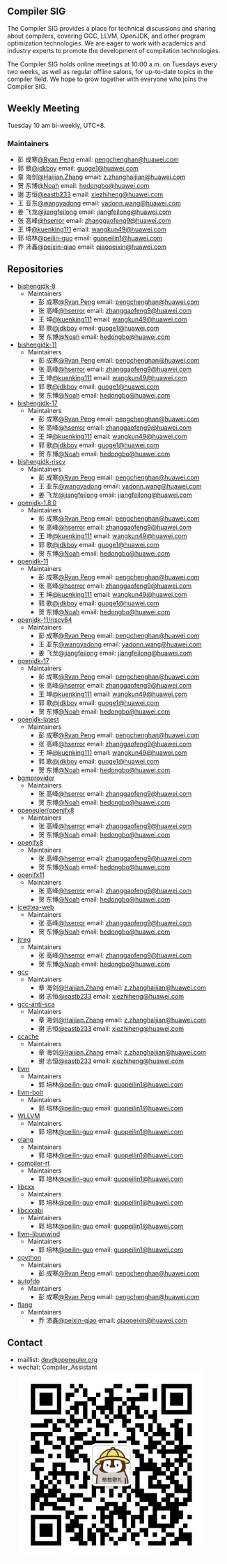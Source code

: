 ## Compiler SIG
The Compiler SIG provides a place for technical discussions and sharing about compilers, covering GCC, LLVM, OpenJDK, and other program optimization technologies. We are eager to work with academics and industry experts to promote the development of compilation technologies.

The Compiler SIG holds online meetings at 10:00 a.m. on Tuesdays every two weeks, as well as regular offline salons, for up-to-date topics in the compiler field. We hope to grow together with everyone who joins the Compiler SIG.

## Weekly Meeting
Tuesday 10 am bi-weekly, UTC+8.

### Maintainers
 - 彭 成寒[@Ryan Peng](https://gitee.com/pengryan) email: pengchenghan@huawei.com
 - 郭 歌[@jdkboy](https://gitee.com/jdkboy) email: guoge1@huawei.com
 - 章 海剑[@Haijian.Zhang](https://gitee.com/haijianzhang) email: z.zhanghaijian@huawei.com
 - 贺 东博[@Noah](https://gitee.com/jvmboy) email: hedongbo@huawei.com
 - 谢 志恒[@eastb233](https://gitee.com/eastb233) email: xiezhiheng@huawei.com
 - 王 亚东[@wangyadong](https://gitee.com/yd_wang) email: yadonn.wang@huawei.com
 - 姜 飞龙[@jiangfeilong](https://gitee.com/jiangfeilong1003) email: jiangfeilong@huawei.com
 - 张 高峰[@hserror](https://gitee.com/hserror) email: zhanggaofeng9@huawei.com
 - 王 坤[@kuenking111](https://gitee.com/kuenking111) email: wangkun49@huawei.com
 - 郭 培林[@peilin-guo](https://gitee.com/peilin-guo) email: guopeilin1@huawei.com
 - 乔 沛鑫[@peixin-qiao](https://gitee.com/peixin-qiao) email: qiaopeixin@huawei.com

## Repositories
 - [bishengjdk-8](https://gitee.com/openeuler/bishengjdk-8)
   - Maintainers
     - 彭 成寒[@Ryan Peng](https://gitee.com/pengryan) email: pengchenghan@huawei.com
     - 张 高峰[@hserror](https://gitee.com/hserror) email: zhanggaofeng9@huawei.com
     - 王 坤[@kuenking111](https://gitee.com/kuenking111) email: wangkun49@huawei.com
     - 郭 歌[@jdkboy](https://gitee.com/jdkboy) email: guoge1@huawei.com
     - 贺 东博[@Noah](https://gitee.com/jvmboy) email: hedongbo@huawei.com
 - [bishengjdk-11](https://gitee.com/openeuler/bishengjdk-11)
   - Maintainers
     - 彭 成寒[@Ryan Peng](https://gitee.com/pengryan) email: pengchenghan@huawei.com
     - 张 高峰[@hserror](https://gitee.com/hserror) email: zhanggaofeng9@huawei.com
     - 王 坤[@kuenking111](https://gitee.com/kuenking111) email: wangkun49@huawei.com
     - 郭 歌[@jdkboy](https://gitee.com/jdkboy) email: guoge1@huawei.com
     - 贺 东博[@Noah](https://gitee.com/jvmboy) email: hedongbo@huawei.com
 - [bishengjdk-17](https://gitee.com/openeuler/bishengjdk-17)
   - Maintainers
     - 彭 成寒[@Ryan Peng](https://gitee.com/pengryan) email: pengchenghan@huawei.com
     - 张 高峰[@hserror](https://gitee.com/hserror) email: zhanggaofeng9@huawei.com
     - 王 坤[@kuenking111](https://gitee.com/kuenking111) email: wangkun49@huawei.com
     - 郭 歌[@jdkboy](https://gitee.com/jdkboy) email: guoge1@huawei.com
     - 贺 东博[@Noah](https://gitee.com/jvmboy) email: hedongbo@huawei.com
 - [bishengjdk-riscv](https://gitee.com/openeuler/bishengjdk-riscv)
   - Maintainers
     - 彭 成寒[@Ryan Peng](https://gitee.com/pengryan) email: pengchenghan@huawei.com
     - 王 亚东[@wangyadong](https://gitee.com/yd_wang) email: yadonn.wang@huawei.com
     - 姜 飞龙[@jiangfeilong](https://gitee.com/jiangfeilong1003) email: jiangfeilong@huawei.com
 - [openjdk-1.8.0](https://gitee.com/src-openeuler/openjdk-1.8.0)
   - Maintainers
     - 彭 成寒[@Ryan Peng](https://gitee.com/pengryan) email: pengchenghan@huawei.com
     - 张 高峰[@hserror](https://gitee.com/hserror) email: zhanggaofeng9@huawei.com
     - 王 坤[@kuenking111](https://gitee.com/kuenking111) email: wangkun49@huawei.com
     - 郭 歌[@jdkboy](https://gitee.com/jdkboy) email: guoge1@huawei.com
     - 贺 东博[@Noah](https://gitee.com/jvmboy) email: hedongbo@huawei.com
 - [openjdk-11](https:/gitee.com/src-openeuler/openjdk-11)
   - Maintainers
     - 彭 成寒[@Ryan Peng](https://gitee.com/pengryan) email: pengchenghan@huawei.com
     - 张 高峰[@hserror](https://gitee.com/hserror) email: zhanggaofeng9@huawei.com
     - 王 坤[@kuenking111](https://gitee.com/kuenking111) email: wangkun49@huawei.com
     - 郭 歌[@jdkboy](https://gitee.com/jdkboy) email: guoge1@huawei.com
     - 贺 东博[@Noah](https://gitee.com/jvmboy) email: hedongbo@huawei.com
 - [openjdk-11/riscv64](https://gitee.com/src-openeuler/openjdk-11/tree/riscv64/)
   - Maintainers
     - 彭 成寒[@Ryan Peng](https://gitee.com/pengryan) email: pengchenghan@huawei.com
     - 王 亚东[@wangyadong](https://gitee.com/yd_wang) email: yadonn.wang@huawei.com
     - 姜 飞龙[@jiangfeilong](https://gitee.com/jiangfeilong1003) email: jiangfeilong@huawei.com
 - [openjdk-17](https://gitee.com/src-openeuler/openjdk-17)
   - Maintainers
     - 彭 成寒[@Ryan Peng](https://gitee.com/pengryan) email: pengchenghan@huawei.com
     - 张 高峰[@hserror](https://gitee.com/hserror) email: zhanggaofeng9@huawei.com
     - 王 坤[@kuenking111](https://gitee.com/kuenking111) email: wangkun49@huawei.com
     - 郭 歌[@jdkboy](https://gitee.com/jdkboy) email: guoge1@huawei.com
     - 贺 东博[@Noah](https://gitee.com/jvmboy) email: hedongbo@huawei.com
 - [openjdk-latest](https:/gitee.com/src-openeuler/openjdk-latest)
   - Maintainers
     - 彭 成寒[@Ryan Peng](https://gitee.com/pengryan) email: pengchenghan@huawei.com
     - 张 高峰[@hserror](https://gitee.com/hserror) email: zhanggaofeng9@huawei.com
     - 王 坤[@kuenking111](https://gitee.com/kuenking111) email: wangkun49@huawei.com
     - 郭 歌[@jdkboy](https://gitee.com/jdkboy) email: guoge1@huawei.com
     - 贺 东博[@Noah](https://gitee.com/jvmboy) email: hedongbo@huawei.com
 - [bgmprovider](https://gitee.com/openeuler/bgmprovider)
   - Maintainers
     - 张 高峰[@hserror](https://gitee.com/hserror) email: zhanggaofeng9@huawei.com
     - 贺 东博[@Noah](https://gitee.com/jvmboy) email: hedongbo@huawei.com
 - [openeuler/openjfx8](https://gitee.com/openeuler/bgmprovider)
   - Maintainers
     - 张 高峰[@hserror](https://gitee.com/hserror) email: zhanggaofeng9@huawei.com
     - 贺 东博[@Noah](https://gitee.com/jvmboy) email: hedongbo@huawei.com
 - [openjfx8](https://gitee.com/src-openeuler/openjfx8)
   - Maintainers
     - 张 高峰[@hserror](https://gitee.com/hserror) email: zhanggaofeng9@huawei.com
     - 贺 东博[@Noah](https://gitee.com/jvmboy) email: hedongbo@huawei.com
 - [openjfx11](https://gitee.com/src-openeuler/openjfx11)
   - Maintainers
     - 张 高峰[@hserror](https://gitee.com/hserror) email: zhanggaofeng9@huawei.com
     - 贺 东博[@Noah](https://gitee.com/jvmboy) email: hedongbo@huawei.com
 - [icedtea-web](https://gitee.com/src-openeuler/icedtea-web)
   - Maintainers
     - 张 高峰[@hserror](https://gitee.com/hserror) email: zhanggaofeng9@huawei.com
     - 贺 东博[@Noah](https://gitee.com/jvmboy) email: hedongbo@huawei.com
 - [jtreg](https://gitee.com/src-openeuler/jtreg)
   - Maintainers
     - 张 高峰[@hserror](https://gitee.com/hserror) email: zhanggaofeng9@huawei.com
     - 贺 东博[@Noah](https://gitee.com/jvmboy) email: hedongbo@huawei.com
 - [gcc](https://gitee.com/src-openeuler/gcc)
   - Maintainers
     - 章 海剑[@Haijian.Zhang](https://gitee.com/haijianzhang) email: z.zhanghaijian@huawei.com
     - 谢 志恒[@eastb233](https://gitee.com/eastb233) email: xiezhiheng@huawei.com
 - [gcc-anti-sca](https://gitee.com/openeuler/gcc-anti-sca)
   - Maintainers
     - 章 海剑[@Haijian.Zhang](https://gitee.com/haijianzhang) email: z.zhanghaijian@huawei.com
     - 谢 志恒[@eastb233](https://gitee.com/eastb233) email: xiezhiheng@huawei.com
 - [ccache](https://gitee.com/src-openeuler/ccache)
   - Maintainers
     - 章 海剑[@Haijian.Zhang](https://gitee.com/haijianzhang) email: z.zhanghaijian@huawei.com
     - 谢 志恒[@eastb233](https://gitee.com/eastb233) email: xiezhiheng@huawei.com
 - [llvm](https://gitee.com/src-openeuler/llvm)
   - Maintainers
     - 郭 培林[@peilin-guo](https://gitee.com/peilin-guo) email: guopeilin1@huawei.com
 - [llvm-bolt](https://gitee.com/src-openeuler/llvm-bolt)
   - Maintainers
     - 郭 培林[@peilin-guo](https://gitee.com/peilin-guo) email: guopeilin1@huawei.com
 - [WLLVM](https://gitee.com/src-openeuler/WLLVM)
   - Maintainers
     - 郭 培林[@peilin-guo](https://gitee.com/peilin-guo) email: guopeilin1@huawei.com
 - [clang](https://gitee.com/src-openeuler/clang)
   - Maintainers
     - 郭 培林[@peilin-guo](https://gitee.com/peilin-guo) email: guopeilin1@huawei.com
 - [compiler-rt](https://gitee.com/src-openeuler/compiler-rt)
   - Maintainers
     - 郭 培林[@peilin-guo](https://gitee.com/peilin-guo) email: guopeilin1@huawei.com
 - [libcxx](https://gitee.com/src-openeuler/libcxx)
   - Maintainers
     - 郭 培林[@peilin-guo](https://gitee.com/peilin-guo) email: guopeilin1@huawei.com
 - [libcxxabi](https://gitee.com/src-openeuler/libcxxabi)
   - Maintainers
     - 郭 培林[@peilin-guo](https://gitee.com/peilin-guo) email: guopeilin1@huawei.com
 - [llvm-libunwind](https://gitee.com/src-openeuler/llvm-libunwind)
   - Maintainers
     - 郭 培林[@peilin-guo](https://gitee.com/peilin-guo) email: guopeilin1@huawei.com
 - [cpython](https://gitee.com/openeuler/CPython)
   - Maintainers
     - 彭 成寒[@Ryan Peng](https://gitee.com/pengryan) email: pengchenghan@huawei.com
 - [autofdo](https://gitee.com/src-openeuler/autofdo)
   - Maintainers
     - 彭 成寒[@Ryan Peng](https://gitee.com/pengryan) email: pengchenghan@huawei.com
 - [flang](https://gitee.com/src-openeuler/flang)
   - Maintainers
     - 乔 沛鑫[@peixin-qiao](https://gitee.com/peixin-qiao) email: qiaopeixin@huawei.com

## Contact
 - maillist: dev@openeuler.org
 - wechat: Compiler_Assistant
 ![wechat](compiler_wechat.jpeg)

